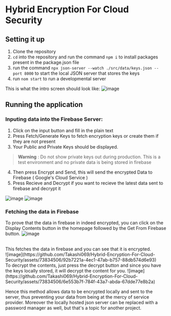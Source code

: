 # Hybrid Encryption For Cloud Security

## Setting it up
1. Clone the repository
2. `cd` into the repository and run the command `npm i` to install packages present in the package.json file
3. run the command `npx json-server --watch ./src/data/keys.json --port 8000` to start the local JSON server that stores the keys
4. run `nom start` to run a developmental server

This is what the intro screen should look like: 
![image](https://github.com/Takashi069/Hybrid-Encryption-For-Cloud-Security/assets/73834506/c55a95a4-96a8-40e8-a338-019f22a7204e)

## Running the application
### Inputing data into the Firebase Server: 
1. Click on the input button and fill in the plain text
2. Press Fetch/Generate Keys to fetch encryption keys or create them if they are not present
3. Your Public and Private Keys should be displayed.
> **Warning** : Do not show private keys out during production. This is a test environment and no private data is being stored in firebase
4. Then press Encrypt and Send, this will send the encrypted Data to Firebase ( Google's Cloud Service )
5. Press Recieve and Decrypt if you want to recieve the latest data sent to firebase and decrypt it

![image](https://github.com/Takashi069/Hybrid-Encryption-For-Cloud-Security/assets/73834506/2828c967-c839-4fc4-b5f8-0fd845a5c504)
![image](https://github.com/Takashi069/Hybrid-Encryption-For-Cloud-Security/assets/73834506/6fea00c1-5fe1-4f74-a1ff-14a43bd933a3)

### Fetching the data in Firebase
To prove that the data in firebase in indeed encrypted, you can click on the Display Contents button in the homepage followed by the Get From Firebase button.
![image](https://github.com/Takashi069/Hybrid-Encryption-For-Cloud-Security/assets/73834506/c73017b9-5b1e-4305-9058-557c96102c31)

<br />
This fetches the data in firebase and you can see that it is encrypted. <br/>
![image](https://github.com/Takashi069/Hybrid-Encryption-For-Cloud-Security/assets/73834506/92b7221a-4ec1-47ab-b757-88db574d6e93)
<br />
To decrypt the contents, just press the decrypt button and since you have the keys locally stored, it will decrypt the content for you.
![image](https://github.com/Takashi069/Hybrid-Encryption-For-Cloud-Security/assets/73834506/6e553b7f-784f-43a7-abda-67dde77e8b2a)

Hence this method allows data to be encrypted locally and sent to the server, thus preventing your data from being at the mercy of service provider. Moreover the locally hosted json server can be replaced with a password manager as well, but that's a topic for another project.
